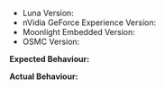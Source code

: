 - Luna Version:
- nVidia GeForce Experience Version:
- Moonlight Embedded Version:
- OSMC Version:

**Expected Behaviour:**

**Actual Behaviour:**
